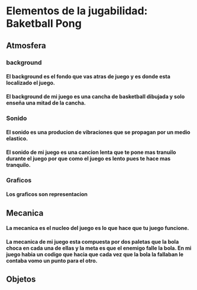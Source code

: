 # Elementos de la jugabilidad: Baketball Pong

## Atmosfera

### background 
#### El background es el fondo que vas atras de juego y es donde esta localizado el juego.
#### El background de mi juego es una cancha de basketball dibujada y solo enseña una mitad de la cancha.

### Sonido
#### El sonido es una producion de vibraciones que se propagan por un medio elastico.
#### El sonido de mi juego es una cancion lenta que te pone mas tranuilo durante el juego por que como el juego es lento pues te hace mas tranquilo.

### Graficos
#### Los graficos son representacion 
####

## Mecanica
#### La mecanica es el nucleo del juego es lo que hace que tu juego funcione.
#### La mecanica de mi juego esta compuesta por dos paletas que la bola choca en cada una de ellas y la meta es que el enemigo falle la bola. En mi juego habia un codigo que hacia que cada vez que la bola la fallaban le contaba vomo un punto para el otro.

## Objetos
####
